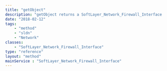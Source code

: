 ```yaml
---
title: "getObject"
description: "getObject returns a SoftLayer_Network_Firewall_Interface object. You can only get objects for servers attached to your account that have a network firewall enabled. "
date: "2018-02-12"
tags:
    - "method"
    - "sldn"
    - "Network"
classes:
    - "SoftLayer_Network_Firewall_Interface"
type: "reference"
layout: "method"
mainService : "SoftLayer_Network_Firewall_Interface"
---
```


